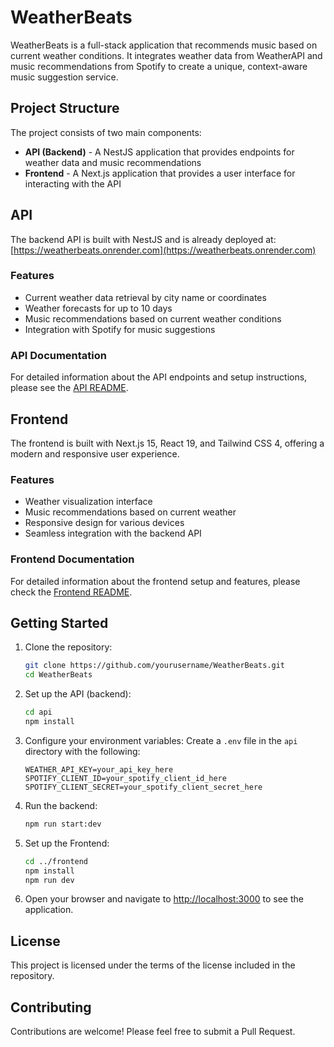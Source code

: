 # WeatherBeats

WeatherBeats is a full-stack application that recommends music based on current weather conditions. It integrates weather data from WeatherAPI and music recommendations from Spotify to create a unique, context-aware music suggestion service.

## Project Structure

The project consists of two main components:

- **API (Backend)** - A NestJS application that provides endpoints for weather data and music recommendations
- **Frontend** - A Next.js application that provides a user interface for interacting with the API

## API

The backend API is built with NestJS and is already deployed at:
[https://weatherbeats.onrender.com](https://weatherbeats.onrender.com)

### Features

- Current weather data retrieval by city name or coordinates
- Weather forecasts for up to 10 days
- Music recommendations based on current weather conditions
- Integration with Spotify for music suggestions

### API Documentation

For detailed information about the API endpoints and setup instructions, please see the [API README](api/README.md).

## Frontend

The frontend is built with Next.js 15, React 19, and Tailwind CSS 4, offering a modern and responsive user experience.

### Features

- Weather visualization interface
- Music recommendations based on current weather
- Responsive design for various devices
- Seamless integration with the backend API

### Frontend Documentation

For detailed information about the frontend setup and features, please check the [Frontend README](frontend/README.md).

## Getting Started

1. Clone the repository:
   ```bash
   git clone https://github.com/yourusername/WeatherBeats.git
   cd WeatherBeats
   ```

2. Set up the API (backend):
   ```bash
   cd api
   npm install
   ```

3. Configure your environment variables:
   Create a `.env` file in the `api` directory with the following:
   ```
   WEATHER_API_KEY=your_api_key_here
   SPOTIFY_CLIENT_ID=your_spotify_client_id_here
   SPOTIFY_CLIENT_SECRET=your_spotify_client_secret_here
   ```

4. Run the backend:
   ```bash
   npm run start:dev
   ```

5. Set up the Frontend:
   ```bash
   cd ../frontend
   npm install
   npm run dev
   ```

6. Open your browser and navigate to [http://localhost:3000](http://localhost:3000) to see the application.

## License

This project is licensed under the terms of the license included in the repository.

## Contributing

Contributions are welcome! Please feel free to submit a Pull Request. 